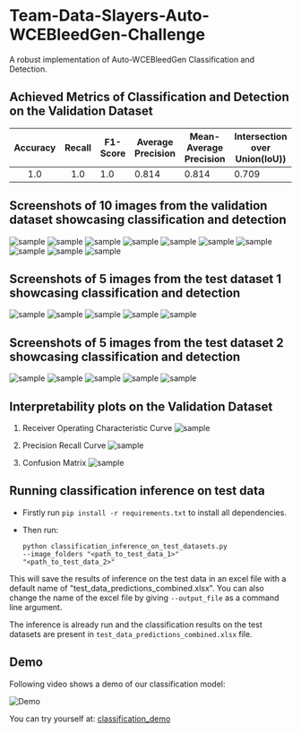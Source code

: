 # Team-Data-Slayers-Auto-WCEBleedGen-Challenge
A robust implementation of Auto-WCEBleedGen Classification and Detection.

## Achieved Metrics of Classification and Detection on the Validation Dataset

| Accuracy | Recall | F1-Score | Average Precision | Mean-Average Precision | Intersection over Union(IoU)) |
|:--------:|:------:|----------|-------------------|------------------------|-------------------------------|
|    1.0   |   1.0  | 1.0      | 0.814             | 0.814                  | 0.709                         |

## Screenshots of 10 images from the validation dataset showcasing classification and detection

![sample](miscellaneous/validation_results_screenshots/example_1.jpg)
![sample](miscellaneous/validation_results_screenshots/example_2.jpg)
![sample](miscellaneous/validation_results_screenshots/example_3.jpg)
![sample](miscellaneous/validation_results_screenshots/example_4.jpg)
![sample](miscellaneous/validation_results_screenshots/example_5.jpg)
![sample](miscellaneous/validation_results_screenshots/example_6.jpg)
![sample](miscellaneous/validation_results_screenshots/example_7.jpg)
![sample](miscellaneous/validation_results_screenshots/example_8.jpg)
![sample](miscellaneous/validation_results_screenshots/example_9.jpg)
![sample](miscellaneous/validation_results_screenshots/example_10.jpg)

## Screenshots of 5 images from the test dataset 1 showcasing classification and detection

![sample](miscellaneous/test_data_1_results_screenshots/example_1.jpg)
![sample](miscellaneous/test_data_1_results_screenshots/example_2.jpg)
![sample](miscellaneous/test_data_1_results_screenshots/example_3.jpg)
![sample](miscellaneous/test_data_1_results_screenshots/example_4.jpg)
![sample](miscellaneous/test_data_1_results_screenshots/example_5.jpg)

## Screenshots of 5 images from the test dataset 2 showcasing classification and detection

![sample](miscellaneous/test_data_2_results_screenshots/example_1.jpg)
![sample](miscellaneous/test_data_2_results_screenshots/example_2.jpg)
![sample](miscellaneous/test_data_2_results_screenshots/example_3.jpg)
![sample](miscellaneous/test_data_2_results_screenshots/example_4.jpg)
![sample](miscellaneous/test_data_2_results_screenshots/example_5.jpg)

## Interpretability plots on the Validation Dataset

1) Receiver Operating Characteristic Curve
   ![sample](miscellaneous/interpretability_plots/ROC_Curve_validation_set.png)

2) Precision Recall Curve
   ![sample](miscellaneous/interpretability_plots/Precision_Recall_Curve_validation_set.png)

3) Confusion Matrix
   ![sample](miscellaneous/interpretability_plots/confusion_matrix_validation_set.png)

## Running classification inference on test data

- Firstly run <code>pip install -r requirements.txt</code> to install all dependencies.
- Then run:
  
  <code>python classification_inference_on_test_datasets.py --image_folders "<path_to_test_data_1>" "<path_to_test_data_2>"</code>

This will save the results of inference on the test data in an excel file with a default name of "test_data_predictions_combined.xlsx". You can also change the name of the excel file by giving <code>--output_file</code> as a command line argument.

The inference is already run and the classification results on the test datasets are present in <code>test_data_predictions_combined.xlsx</code> file.

## Demo

Following video shows a demo of our classification model:

![Demo](miscellaneous/classification_demo.gif)

You can try yourself at: [classification_demo](https://huggingface.co/Aaryan333/convnext-tiny-finetuned-misahub-auto-wce)
